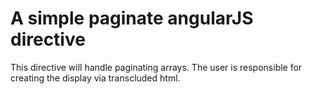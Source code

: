 # A simple paginate angularJS directive

This directive will handle paginating arrays. The user is responsible for creating the display via transcluded html.
